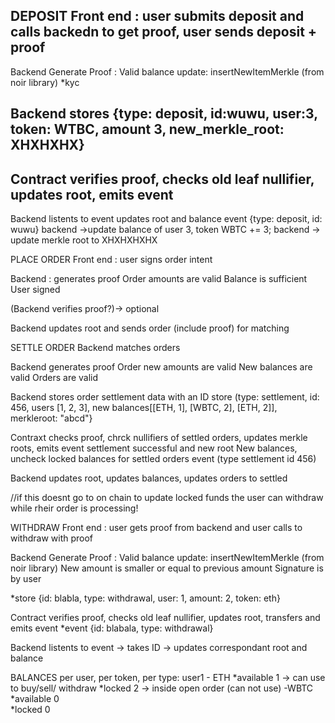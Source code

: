 DEPOSIT 
Front end : user submits deposit and calls backedn to get proof, user sends deposit + proof
------
Backend Generate Proof :
Valid balance update: insertNewItemMerkle (from noir library) 
*kyc

Backend stores {type: deposit, id:wuwu, user:3, token: WTBC, amount 3, new_merkle_root: XHXHXHX}
-----
Contract verifies proof, checks old leaf nullifier, updates root, emits event
---
Backend listents to event updates root and balance 
event {type: deposit, id: wuwu}
backend ->update balance of user 3, token WBTC += 3;
backend -> update merkle root to XHXHXHXHX


PLACE ORDER
Front end : user signs order intent 

Backend : generates proof
Order amounts are valid
Balance is sufficient
User signed 

(Backend verifies proof?)-> optional

Backend updates root and sends order (include proof) for matching 


SETTLE ORDER
Backend matches orders 

Backend generates proof
Order new amounts are valid 
New balances are valid 
Orders are valid


Backend stores order settlement data with an ID
store (type: settlement, id: 456, users [1, 2, 3], new balances[[ETH, 1], [WBTC, 2], [ETH, 2]], merkleroot: "abcd"}


Contraxt checks proof, chrck nullifiers of settled orders, updates merkle roots, emits event settlement successful and new root
New balances, uncheck locked balances for settled orders
 event (type settlement id 456)


Backend updates root, updates balances, updates orders to settled

//if this doesnt go to on chain to update locked funds the user can withdraw while rheir order is processing! 


WITHDRAW
Front end : user gets proof from backend and user calls to withdraw with proof

Backend Generate Proof :
Valid balance update: insertNewItemMerkle (from noir library) 
New amount is smaller or equal to previous amount
Signature is by user

*store {id: blabla, type: withdrawal, user: 1, amount: 2, token: eth} 

Contract verifies proof, checks old leaf nullifier, updates root, transfers and emits event 
*event {id: blabala, type: withdrawal}

Backend listents to event -> takes ID -> updates correspondant root and balance


BALANCES
per user, per token, per type:
user1 
        - ETH 
                  *available 1    -> can use to buy/sell/ withdraw
                  *locked 2         -> inside open order (can not use)
        -WBTC 
                  *available 0  
                   *locked 0